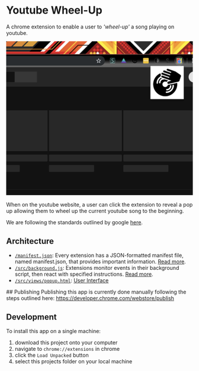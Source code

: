 # Youtube Wheel-Up
A chrome extension to enable a user to _'wheel-up'_ a song playing on youtube.

![preview](/assets/images/readme.png)

When on the youtube website, a user can click the extension to reveal a pop up allowing them to wheel up the current youtube song to the beginning.

We are following the standards outlined by google [here](https://developers.chrome.com/extensions/getstarted).

## Architecture
- [`/manifest.json`](/manifest.json): Every extension has a JSON-formatted manifest file, named manifest.json, that provides important information. [Read more](https://developers.chrome.com/extensions/manifest).
- [`/src/background.js`](/src/background.js): Extensions monitor events in their background script, then react with specified instructions. [Read more](https://developers.chrome.com/extensions/background_pages).
- [`/src/views/popup.html`](/src/views/popup.html): [User Interface](https://developers.chrome.com/extensions/user_interface)

## Publishing
Publishing this app is currently done manually following the steps outlined here: https://developer.chrome.com/webstore/publish

## Development
To install this app on a single machine:
1. download this project onto your computer
2. navigate to `chrome://extensions` in chrome
3. click the `Load Unpacked` button
4. select this projects folder on your local machine